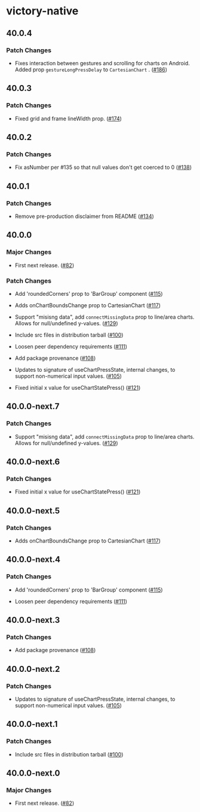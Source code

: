 # victory-native

## 40.0.4

### Patch Changes

- Fixes interaction between gestures and scrolling for charts on Android. Added prop `gestureLongPressDelay` to `CartesianChart` . ([#186](https://github.com/FormidableLabs/victory-native-xl/pull/186))

## 40.0.3

### Patch Changes

- Fixed grid and frame lineWidth prop. ([#174](https://github.com/FormidableLabs/victory-native-xl/pull/174))

## 40.0.2

### Patch Changes

- Fix asNumber per #135 so that null values don't get coerced to 0 ([#138](https://github.com/FormidableLabs/victory-native-xl/pull/138))

## 40.0.1

### Patch Changes

- Remove pre-production disclaimer from README ([#134](https://github.com/FormidableLabs/victory-native-xl/pull/134))

## 40.0.0

### Major Changes

- First next release. ([#82](https://github.com/FormidableLabs/victory-native-xl/pull/82))

### Patch Changes

- Add 'roundedCorners' prop to 'BarGroup' component ([#115](https://github.com/FormidableLabs/victory-native-xl/pull/115))

- Adds onChartBoundsChange prop to CartesianChart ([#117](https://github.com/FormidableLabs/victory-native-xl/pull/117))

- Support "misisng data", add `connectMissingData` prop to line/area charts. Allows for null/undefined y-values. ([#129](https://github.com/FormidableLabs/victory-native-xl/pull/129))

- Include src files in distribution tarball ([#100](https://github.com/FormidableLabs/victory-native-xl/pull/100))

- Loosen peer dependency requirements ([#111](https://github.com/FormidableLabs/victory-native-xl/pull/111))

- Add package provenance ([#108](https://github.com/FormidableLabs/victory-native-xl/pull/108))

- Updates to signature of useChartPressState, internal changes, to support non-numerical input values. ([#105](https://github.com/FormidableLabs/victory-native-xl/pull/105))

- Fixed initial x value for useChartStatePress() ([#121](https://github.com/FormidableLabs/victory-native-xl/pull/121))

## 40.0.0-next.7

### Patch Changes

- Support "misisng data", add `connectMissingData` prop to line/area charts. Allows for null/undefined y-values. ([#129](https://github.com/FormidableLabs/victory-native-xl/pull/129))

## 40.0.0-next.6

### Patch Changes

- Fixed initial x value for useChartStatePress() ([#121](https://github.com/FormidableLabs/victory-native-xl/pull/121))

## 40.0.0-next.5

### Patch Changes

- Adds onChartBoundsChange prop to CartesianChart ([#117](https://github.com/FormidableLabs/victory-native-xl/pull/117))

## 40.0.0-next.4

### Patch Changes

- Add 'roundedCorners' prop to 'BarGroup' component ([#115](https://github.com/FormidableLabs/victory-native-xl/pull/115))

- Loosen peer dependency requirements ([#111](https://github.com/FormidableLabs/victory-native-xl/pull/111))

## 40.0.0-next.3

### Patch Changes

- Add package provenance ([#108](https://github.com/FormidableLabs/victory-native-xl/pull/108))

## 40.0.0-next.2

### Patch Changes

- Updates to signature of useChartPressState, internal changes, to support non-numerical input values. ([#105](https://github.com/FormidableLabs/victory-native-xl/pull/105))

## 40.0.0-next.1

### Patch Changes

- Include src files in distribution tarball ([#100](https://github.com/FormidableLabs/victory-native-xl/pull/100))

## 40.0.0-next.0

### Major Changes

- First next release. ([#82](https://github.com/FormidableLabs/victory-native-xl/pull/82))
